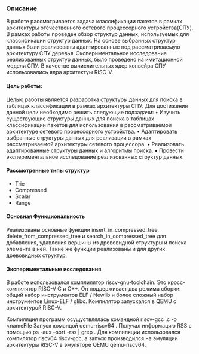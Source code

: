 ### Описание

В работе рассматривается задача классификации пакетов в рамках архитектуры отечественного сетевого процессорного устройства(СПУ).
В рамках работы проведен обзор структур данных, используемых для классификации структур данных. На основе выбранных структур данных были реализованы адаптированные под рассматриваемую архитектуру СПУ деревья. Экспериментальное исследование реализованных структур данных, было проведено на имитационной модели СПУ. В качестве вычислительных ядер конвейра СПУ использовались ядра архитектуы RISC-V.

#### Цель работы:
Целью работы является разработка структуры данных для поиска в таблицах классификации в рамках архитектуры СПУ. Для достижения данной цели необходимо решить следующие подзадачи:
• Изучить существующие структуры данных для поиска в таблицах классификации пакетов для использования в рассматриваемой архитектуре сетевого процессорного устройства.
• Адаптировать выбранные структуры данных для реализации в рамках рассматриваемой архитектуры сетевого процессора.
• Реализовать адаптированные структуры данных и алгоритмы поиска.
• Провести экспериментальное исследование реализованных структур данных.

#### Рассмотренные типы структур
- Trie
- Compressed
- Scalar
- Range


#### Основная Функциональность

Реализованы основные функции insert_in_compressed_tree, delete_from_compressed_tree и search_in_compressed_tree для добавления, удавления вершины из древовидной структуры и поиска элемента в ней. Такие же функции реализованы и для других древовидных структур.


#### Экспериментальные исследования

В работе использовался комплилятор riscv-gnu-toolchain. Это кросс-компилятор RISC-V C и C++. 
Он поддерживает два режима сборки: общий набор инструментов ELF / Newlib и более сложный набор инструментов Linux-ELF / glibc.
Компилятор запускался в QEMU с архитектурой RISC-V.

Компиляция программ осущуствлялась командной riscv-gcc <nameProg>.c -o <nameFile
Запуск командой qemu-riscv64 <nameFile>. Получал информацию RSS с помощью ps -aux –sort -rss | grep <nameFile>. 
Для компиляции использовался компилятор riscv64 riscv-gcc, а запуск производился на эмуляции архитектуры RISC-V в эмуляторе QEMU qemu-riscv64.



